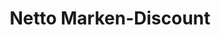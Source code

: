 ---
title: "Netto Marken-Discount"
url: /frankfurt-am-main/netto-marken-discount-kruppstrasse/
shop: Supermarkt
---